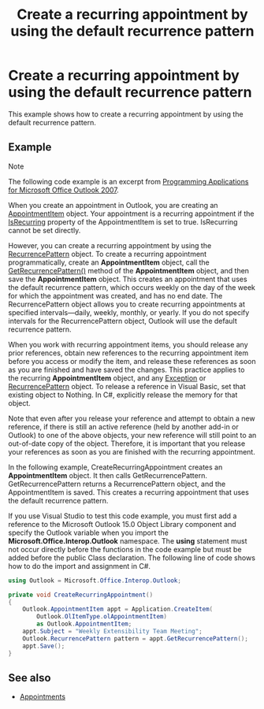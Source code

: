 ﻿---
title: Create a recurring appointment by using the default recurrence pattern
TOCTitle: Create a recurring appointment by using the default recurrence pattern
ms:assetid: 157bf1ae-2efe-4783-99ea-606722dde204
ms:mtpsurl: https://msdn.microsoft.com/en-us/library/Ff184589(v=office.15)
ms:contentKeyID: 55119809
ms.date: 07/24/2014
mtps_version: v=office.15
---

# Create a recurring appointment by using the default recurrence pattern

This example shows how to create a recurring appointment by using the default recurrence pattern.

## Example

> [!NOTE] 
> The following code example is an excerpt from [Programming Applications for Microsoft Office Outlook 2007](https://www.amazon.com/gp/product/0735622493?ie=UTF8&tag=msmsdn-20&linkCode=as2&camp=1789&creative=9325&creativeASIN=0735622493).


When you create an appointment in Outlook, you are creating an [AppointmentItem](https://msdn.microsoft.com/en-us/library/bb645611\(v=office.15\)) object. Your appointment is a recurring appointment if the [IsRecurring](https://msdn.microsoft.com/en-us/library/bb609491\(v=office.15\)) property of the AppointmentItem is set to true. IsRecurring cannot be set directly. 

However, you can create a recurring appointment by using the [RecurrencePattern](https://msdn.microsoft.com/en-us/library/bb608903\(v=office.15\)) object. To create a recurring appointment programmatically, create an **AppointmentItem** object, call the [GetRecurrencePattern()](https://msdn.microsoft.com/en-us/library/bb652582\(v=office.15\)) method of the **AppointmentItem** object, and then save the **AppointmentItem** object. This creates an appointment that uses the default recurrence pattern, which occurs weekly on the day of the week for which the appointment was created, and has no end date. The RecurrencePattern object allows you to create recurring appointments at specified intervals—daily, weekly, monthly, or yearly. If you do not specify intervals for the RecurrencePattern object, Outlook will use the default recurrence pattern.

When you work with recurring appointment items, you should release any prior references, obtain new references to the recurring appointment item before you access or modify the item, and release these references as soon as you are finished and have saved the changes. This practice applies to the recurring **AppointmentItem** object, and any [Exception](https://msdn.microsoft.com/en-us/library/bb610440\(v=office.15\)) or [RecurrencePattern](https://msdn.microsoft.com/en-us/library/bb608903\(v=office.15\)) object. To release a reference in Visual Basic, set that existing object to Nothing. In C\#, explicitly release the memory for that object.

Note that even after you release your reference and attempt to obtain a new reference, if there is still an active reference (held by another add-in or Outlook) to one of the above objects, your new reference will still point to an out-of-date copy of the object. Therefore, it is important that you release your references as soon as you are finished with the recurring appointment.

In the following example, CreateRecurringAppointment creates an **AppointmentItem** object. It then calls GetRecurrencePattern. GetRecurrencePattern returns a RecurrencePattern object, and the AppointmentItem is saved. This creates a recurring appointment that uses the default recurrence pattern.

If you use Visual Studio to test this code example, you must first add a reference to the Microsoft Outlook 15.0 Object Library component and specify the Outlook variable when you import the **Microsoft.Office.Interop.Outlook** namespace. The **using** statement must not occur directly before the functions in the code example but must be added before the public Class declaration. The following line of code shows how to do the import and assignment in C\#.

```csharp
using Outlook = Microsoft.Office.Interop.Outlook;
```

```csharp
private void CreateRecurringAppointment()
{
    Outlook.AppointmentItem appt = Application.CreateItem(
        Outlook.OlItemType.olAppointmentItem)
        as Outlook.AppointmentItem;
    appt.Subject = "Weekly Extensibility Team Meeting";
    Outlook.RecurrencePattern pattern = appt.GetRecurrencePattern();
    appt.Save();
}
```

## See also

- [Appointments](appointments.md)

